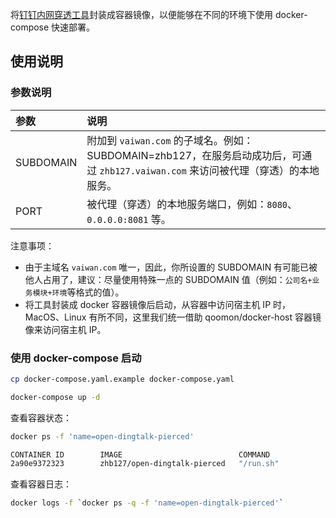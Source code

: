 将[钉钉内网穿透工具](https://open-doc.dingtalk.com/microapp/kn6zg7/hb7000)封装成容器镜像，以便能够在不同的环境下使用 docker-compose 快速部署。

## 使用说明

### 参数说明

| 参数 | 说明 |
| :-- | :-- |
| SUBDOMAIN | 附加到 `vaiwan.com` 的子域名。例如：SUBDOMAIN=zhb127，在服务启动成功后，可通过 `zhb127.vaiwan.com` 来访问被代理（穿透）的本地服务。|
| PORT | 被代理（穿透）的本地服务端口，例如：`8080`、`0.0.0.0:8081` 等。 |

注意事项：
- 由于主域名 `vaiwan.com` 唯一，因此，你所设置的 SUBDOMAIN 有可能已被他人占用了，建议：尽量使用特殊一点的 SUBDOMAIN 值（例如：`公司名+业务模块+环境`等格式的值）。
- 将工具封装成 docker 容器镜像后启动，从容器中访问宿主机 IP 时，MacOS、Linux 有所不同，这里我们统一借助 qoomon/docker-host 容器镜像来访问宿主机 IP。

### 使用 docker-compose 启动

```bash
cp docker-compose.yaml.example docker-compose.yaml

docker-compose up -d
```

查看容器状态：

```bash
docker ps -f 'name=open-dingtalk-pierced'

CONTAINER ID        IMAGE                          COMMAND             CREATED             STATUS              PORTS                    NAMES
2a90e9372323        zhb127/open-dingtalk-pierced   "/run.sh"           4 minutes ago       Up 41 seconds       0.0.0.0:4040->4040/tcp   open-dingtalk-pierced
```

查看容器日志：

```bash
docker logs -f `docker ps -q -f 'name=open-dingtalk-pierced'`
```
